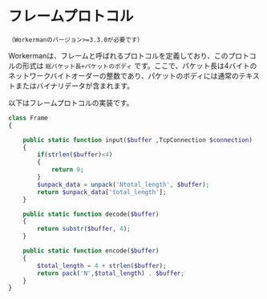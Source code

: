 # フレームプロトコル
```（Workermanのバージョン>=3.3.0が必要です）```


Workermanは、フレームと呼ばれるプロトコルを定義しており、このプロトコルの形式は ```総パケット長+パケットのボディ``` です。ここで、パケット長は4バイトのネットワークバイトオーダーの整数であり、パケットのボディには通常のテキストまたはバイナリデータが含まれます。

以下はフレームプロトコルの実装です。
```php
class Frame
{

    public static function input($buffer ,TcpConnection $connection)
    {
        if(strlen($buffer)<4)
        {
            return 0;
        }
        $unpack_data = unpack('Ntotal_length', $buffer);
        return $unpack_data['total_length'];
    }

    public static function decode($buffer)
    {
        return substr($buffer, 4);
    }

    public static function encode($buffer)
    {
        $total_length = 4 + strlen($buffer);
        return pack('N',$total_length) . $buffer;
    }
}
```
